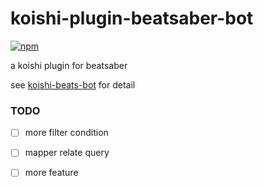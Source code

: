 # koishi-plugin-beatsaber-bot

[![npm](https://img.shields.io/npm/v/koishi-plugin-beatsaber-bot?style=flat-square)](https://www.npmjs.com/package/koishi-plugin-beatsaber-bot)


a koishi plugin for beatsaber

see [koishi-beats-bot](https://koishi-beats-bot.vercel.app) for detail

### TODO

-[ ] more filter condition
-[ ] mapper relate query
-[ ] more feature


